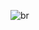 ![br](https://github.com/samuel-cavalcanti/samuel-cavalcanti/assets/24573157/d98569c1-dd05-4144-938d-d8638dfbd7bf)
